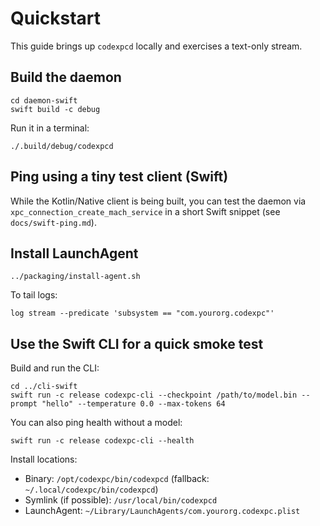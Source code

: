 # Quickstart

This guide brings up `codexpcd` locally and exercises a text-only stream.

## Build the daemon

```
cd daemon-swift
swift build -c debug
```

Run it in a terminal:

```
./.build/debug/codexpcd
```

## Ping using a tiny test client (Swift)

While the Kotlin/Native client is being built, you can test the daemon via `xpc_connection_create_mach_service` in a short Swift snippet (see `docs/swift-ping.md`).

## Install LaunchAgent

```
../packaging/install-agent.sh
```

To tail logs:

```
log stream --predicate 'subsystem == "com.yourorg.codexpc"'
```

## Use the Swift CLI for a quick smoke test

Build and run the CLI:

```
cd ../cli-swift
swift run -c release codexpc-cli --checkpoint /path/to/model.bin --prompt "hello" --temperature 0.0 --max-tokens 64
```

You can also ping health without a model:

```
swift run -c release codexpc-cli --health
```

Install locations:
- Binary: `/opt/codexpc/bin/codexpcd` (fallback: `~/.local/codexpc/bin/codexpcd`)
- Symlink (if possible): `/usr/local/bin/codexpcd`
- LaunchAgent: `~/Library/LaunchAgents/com.yourorg.codexpc.plist`
